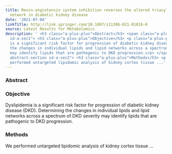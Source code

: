 ```yaml
---
title: Renin-angiotensin system inhibition reverses the altered triacylglycerol metabolic
  network in diabetic kidney disease
date: '2021-07-04'
linkTitle: http://link.springer.com/10.1007/s11306-021-01816-0
source: Latest Results for Metabolomics
description: ' <h3 class="a-plus-plus">Abstract</h3> <span class="a-plus-plus abstract-section
  id-a-sec1"> <h3 class="a-plus-plus">Objective</h3> <p class="a-plus-plus">Dyslipidemia
  is a significant risk factor for progression of diabetic kidney disease (DKD). Determining
  the changes in individual lipids and lipid networks across a spectrum of DKD severity
  may identify lipids that are pathogenic to DKD progression.</p> </span> <span class="a-plus-plus
  abstract-section id-a-sec2"> <h3 class="a-plus-plus">Methods</h3> <p class="a-plus-plus">We
  performed untargeted lipidomic analysis of kidney cortex tissue ...'
---
```

 <h3 class="a-plus-plus">Abstract</h3> <span class="a-plus-plus abstract-section id-a-sec1"> <h3 class="a-plus-plus">Objective</h3> <p class="a-plus-plus">Dyslipidemia is a significant risk factor for progression of diabetic kidney disease (DKD). Determining the changes in individual lipids and lipid networks across a spectrum of DKD severity may identify lipids that are pathogenic to DKD progression.</p> </span> <span class="a-plus-plus abstract-section id-a-sec2"> <h3 class="a-plus-plus">Methods</h3> <p class="a-plus-plus">We performed untargeted lipidomic analysis of kidney cortex tissue ...